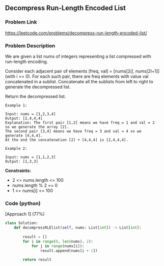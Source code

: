 ## Decompress Run-Length Encoded List

### Problem Link

https://leetcode.com/problems/decompress-run-length-encoded-list/

### Problem Description 

We are given a list nums of integers representing a list compressed with run-length encoding.

Consider each adjacent pair of elements [freq, val] = [nums[2*i], nums[2*i+1]] (with i >= 0).  For each such pair, there are freq elements with value val concatenated in a sublist. Concatenate all the sublists from left to right to generate the decompressed list.

Return the decompressed list.

```
Example 1:

Input: nums = [1,2,3,4]
Output: [2,4,4,4]
Explanation: The first pair [1,2] means we have freq = 1 and val = 2 so we generate the array [2].
The second pair [3,4] means we have freq = 3 and val = 4 so we generate [4,4,4].
At the end the concatenation [2] + [4,4,4] is [2,4,4,4].

```

```
Example 2:

Input: nums = [1,1,2,3]
Output: [1,3,3]

```

**Constraints:**

* 2 <= nums.length <= 100
* nums.length % 2 == 0
* 1 <= nums[i] <= 100


### Code (python)

[Approach 1] (77%)

```python
class Solution:
    def decompressRLElist(self, nums: List[int]) -> List[int]:
        
        result = []
        for i in range(0, len(nums), 2):
            for j in range(nums[i]):
                result.append(nums[i + 1])
                
        return result
```